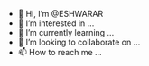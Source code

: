 - 👋 Hi, I’m @ESHWARAR
- 👀 I’m interested in ...
- 🌱 I’m currently learning ...
- 💞️ I’m looking to collaborate on ...
- 📫 How to reach me ...

<!---
ESHWARAR/ESHWARAR is a ✨ special ✨ repository because its `README.md` (this file) appears on your GitHub profile.
You can click the Preview link to take a look at your changes.
--->
